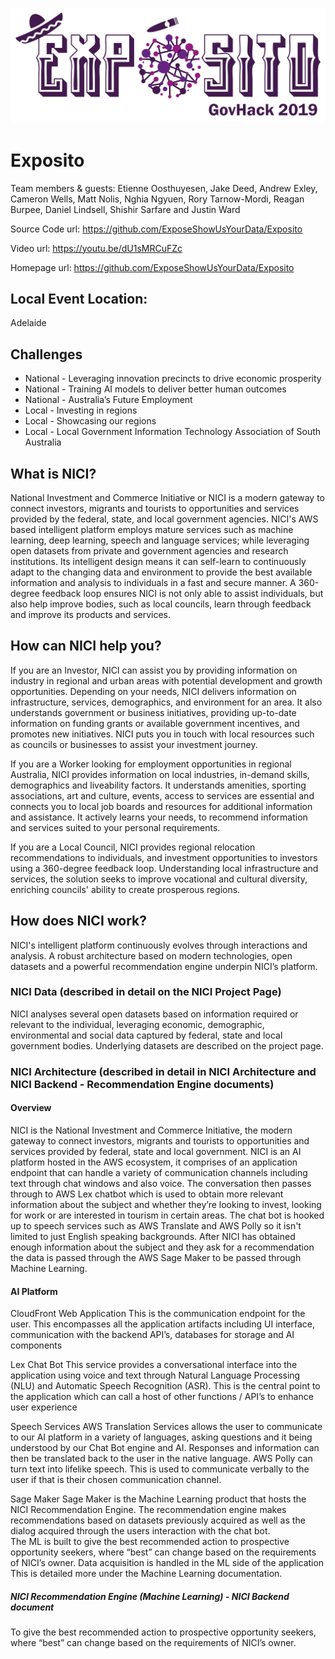 ![Exposito Logo](ExpositoLogo-GovHack2019.png)

# Exposito

Team members & guests: Etienne Oosthuyesen, Jake Deed, Andrew Exley, Cameron Wells, Matt Nolis, Nghia Ngyuen, Rory Tarnow-Mordi, Reagan Burpee, Daniel Lindsell, Shishir Sarfare and Justin Ward 

Source Code url: https://github.com/ExposeShowUsYourData/Exposito

Video url: https://youtu.be/dU1sMRCuFZc

Homepage url: https://github.com/ExposeShowUsYourData/Exposito

## Local Event Location:

Adelaide

## Challenges
- National - Leveraging innovation precincts to drive economic prosperity
- National - Training AI models to deliver better human outcomes
- National - Australia’s Future Employment
- Local - Investing in regions
- Local - Showcasing our regions
- Local - Local Government Information Technology Association of South Australia

## What is NICI?
National Investment and Commerce Initiative or NICI is a modern gateway to connect investors, migrants and tourists to opportunities and services provided by the federal, state, and local government agencies. NICI's AWS based intelligent platform employs mature services such as machine learning, deep learning, speech and language services; while leveraging open datasets from private and government agencies and research institutions. Its intelligent design means it can self-learn to continuously adapt to the changing data and environment to provide the best available information and analysis to individuals in a fast and secure manner. A 360-degree feedback loop ensures NICI is not only able to assist individuals, but also help improve bodies, such as local councils, learn through feedback and improve its products and services. 

## How can NICI help you?
If you are an Investor, NICI can assist you by providing information on industry in regional and urban areas with potential development and growth opportunities. Depending on your needs, NICI delivers information on infrastructure, services, demographics, and environment for an area. It also understands government or business initiatives, providing up-to-date information on funding grants or available government incentives, and promotes new initiatives. NICI puts you in touch with local resources such as councils or businesses to assist your investment journey.
 
If you are a Worker looking for employment opportunities in regional Australia, NICI provides information on local industries, in-demand skills, demographics and liveability factors.  It understands amenities, sporting associations, art and culture, events, access to services are essential and connects you to local job boards and resources for additional information and assistance.  It actively learns your needs, to recommend information and services suited to your personal requirements.

If you are a Local Council, NICI provides regional relocation recommendations to individuals, and investment opportunities to investors using a 360-degree feedback loop. Understanding local infrastructure and services, the solution seeks to improve vocational and cultural diversity, enriching councils' ability to create prosperous regions.

## How does NICI work?
NICI's intelligent platform continuously evolves through interactions and analysis. A robust architecture based on modern technologies, open datasets and a powerful recommendation engine underpin NICI’s platform.

### NICI Data (described in detail on the NICI Project Page)
NICI analyses several open datasets based on information required or relevant to the individual, leveraging economic, demographic, environmental and social data captured by federal, state and local government bodies. Underlying datasets are described on the project page.

### NICI Architecture (described in detail in NICI Architecture and NICI Backend - Recommendation Engine documents)
#### Overview
NICI is the National Investment and Commerce Initiative, the modern gateway to connect investors, migrants and tourists to opportunities and services provided by federal, state and local government.  NICI is an AI platform hosted in the AWS ecosystem, it comprises of an application endpoint that can handle a variety of communication channels including text through chat windows and also voice.   The conversation then passes through to AWS Lex chatbot which is used to obtain more relevant information about the subject and whether they’re looking to invest, looking for work or are interested in tourism in certain areas.  The chat bot is hooked up to speech services such as AWS Translate and AWS Polly so it isn't limited to just English speaking backgrounds. After NICI has obtained enough information about the subject and they ask for a recommendation the data is passed through the AWS Sage Maker to be passed through Machine Learning.

#### AI Platform 
CloudFront Web Application
    This is the communication endpoint for the user.  This encompasses all the application artifacts including UI interface, communication with the backend API’s, databases for storage and AI components

Lex Chat Bot
    This service provides a conversational interface into the application using voice and text through Natural Language Processing (NLU) and Automatic Speech Recognition (ASR).  This is the central point to the application which can call a host of other functions / API’s to enhance user experience	

Speech Services
    AWS Translation Services allows the user to communicate to our AI platform in a variety of languages, asking questions and it being understood by our Chat Bot engine and AI. Responses and information can then be translated back to the user in the native language.
    AWS Polly can turn text into lifelike speech.  This is used to communicate verbally to the user if that is their chosen communication channel.

Sage Maker
    Sage Maker is the Machine Learning product that hosts the NICI Recommendation Engine. The recommendation engine makes recommendations based on datasets previously acquired as well as the dialog acquired through the users interaction with the chat bot.  
    The ML is built to give the best recommended action to prospective opportunity seekers, where “best” can change based on the requirements of NICI’s owner.
     Data acquisition is handled in the ML side of the application
     This is detailed more under the Machine Learning documentation.
     
 ##### NICI Recommendation Engine (Machine Learning) - NICI Backend document
To give the best recommended action to prospective opportunity seekers, where “best” can change based on the requirements of NICI’s owner.

